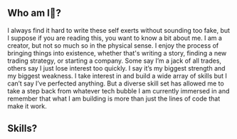 ## Who am I🧐?
I always find it hard to write these self exerts without sounding too fake, but I suppose if you are reading this, you want to know a bit about me. I am a creator, but not so much so in the physical sense. I enjoy the process of bringing things into existence, whether that's writing a story, finding a new trading strategy, or starting a company. Some say I’m a jack of all trades, others say I just lose interest too quickly. I say it’s my biggest strength and my biggest weakness. I take interest in and build a wide array of skills but I can’t say I’ve perfected anything. But a diverse skill set has allowed me to take a step back from whatever tech bubble I am currently immersed in and remember that what I am building is more than just the lines of code that make it work.

## Skills?


<!--
**thekioskman/thekioskman** is a ✨ _special_ ✨ repository because its `README.md` (this file) appears on your GitHub profile.

Here are some ideas to get you started:

- 🔭 I’m currently working on ...
- 🌱 I’m currently learning ...
- 👯 I’m looking to collaborate on ...
- 🤔 I’m looking for help with ...
- 💬 Ask me about ...
- 📫 How to reach me: ...
- 😄 Pronouns: ...
- ⚡ Fun fact: ...
-->
